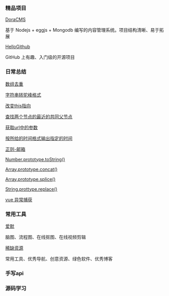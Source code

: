 ### 精品项目

[DoraCMS](https://github.com/doramart/DoraCMS)

基于 Nodejs + eggjs + Mongodb 编写的内容管理系统。项目结构清晰、易于拓展

[HelloGithub](https://github.com/521xueweihan/HelloGitHub)

GitHub 上有趣、入门级的开源项目

### 日常总结

[数组去重](docs/Code/README.md#数组去重)

[字符串转驼峰格式](docs/Code/README.md#字符串转驼峰格式)

[改变this指向](docs/Code/README.md#改变this指向)

[查找两个节点的最近的共同父节点](docs/Code/README.md#查找两个节点的最近的共同父节点)

[获取url中的参数](docs/Code/README.md#获取url中的参数)

[按所给的时间格式输出指定的时间](docs/Code/README.md#按所给的时间格式输出指定的时间)

[正则-邮箱](docs/RegEx/README.md#isAvailableEmail)

[Number.prototype.toString()](docs/Code/number_tostring.md)

[Array.prototype.concat()](docs/Code/array_concat.md)

[Array.prototype.splice()](docs/Code/array_splice.md)

[String.prottype.replace()](docs/Code/string_replace.md)

[vue 异常捕获](docs/Vue/errorHander.md)

### 常用工具

[爱默](https://airmore.cn)

脑图、流程图、在线抠图、在线视频剪辑

[稀缺资源](https://www.v2fy.com/)

常用工具、优秀导航、创意资源、绿色软件、优秀博客

### 手写api

### 源码学习

